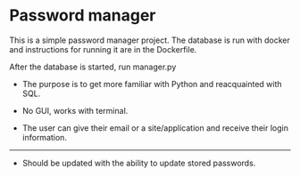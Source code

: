 # Password manager

This is a simple password manager project. The database is run with docker and instructions for running it are in the Dockerfile.

After the database is started, run manager.py

- The purpose is to get more familiar with Python and reacquainted with SQL.

- No GUI, works with terminal.

- The user can give their email or a site/application and receive their login information.
------------------------------------------------------------------------------------------------------
- Should be updated with the ability to update stored passwords.